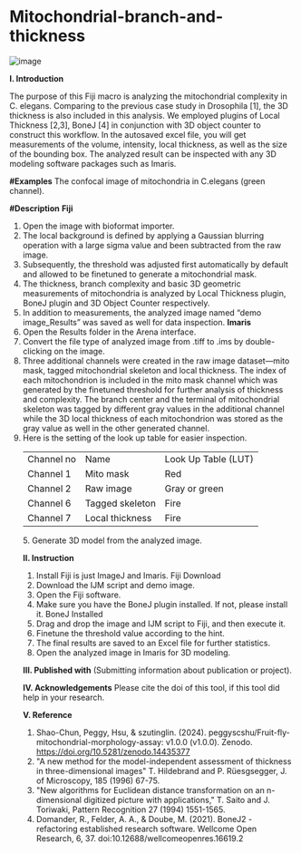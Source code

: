 # Mitochondrial-branch-and-thickness
![image](https://github.com/user-attachments/assets/0a283e8a-4c0d-4386-8842-53c75f679c4a)

**I.	Introduction**

The purpose of this Fiji macro is analyzing the mitochondrial complexity in C. elegans. Comparing to the previous case study in Drosophila [1], the 3D thickness is also included in this analysis. We employed plugins of Local Thickness [2,3], BoneJ [4] in conjunction with 3D object counter to construct this workflow. In the autosaved excel file, you will get measurements of the volume, intensity, local thickness, as well as the size of the bounding box. The analyzed result can be inspected with any 3D modeling software packages such as Imaris. 

  **#Examples**
  The confocal image of mitochondria in C.elegans (green channel).

 **#Description** 
  **Fiji**
   1.	Open the image with bioformat importer. 
   2.	The local background is defined by applying a Gaussian blurring operation with a large sigma value and been subtracted from the raw image. 
   3.	Subsequently, the threshold was adjusted first automatically by default and allowed to be finetuned to generate a mitochondrial mask.
   4.	The thickness, branch complexity and basic 3D geometric measurements of mitochondria is analyzed by Local Thickness plugin, BoneJ plugin and 3D Object Counter respectively.
   5.	In addition to measurements, the analyzed image named “demo image_Results” was saved as well for data inspection. 
  **Imaris**
   1.	Open the Results folder in the Arena interface.
   2.	Convert the file type of analyzed image from .tiff to .ims by double-clicking on the image. 
   3.	Three additional channels were created in the raw image dataset—mito mask, tagged mitochondrial skeleton and local thickness. The index of each mitochondrion is included in the mito mask channel which was 
      generated by the finetuned threshold for further analysis of thickness and complexity. The branch center and the terminal of mitochondrial skeleton was tagged by different gray values in the additional 
      channel while the 3D local thickness of each mitochondrion was stored as the gray value as well in the other generated channel.
   4.	 Here is the setting of the look up table for easier inspection.
     	 <table>
  <tr>
    <td> Channel no</td>
    <td>Name</td>
    <td>Look Up Table (LUT)</td>
  </tr>
  <tr>
    <td>Channel 1</td>
    <td>Mito mask</td>
    <td>Red</td>
  </tr>
  <tr>
    <td>Channel 2</td>
    <td>Raw image</td>
    <td>Gray or green</td>
  </tr>
   <tr>
    <td>Channel 6</td>
    <td>Tagged skeleton</td>
    <td>Fire</td>
  </tr>
  </tr>
   <tr>
    <td>Channel 7</td>
    <td>Local thickness</td>
    <td>Fire</td>
  </tr>
</table>
   5.	Generate 3D model from the analyzed image. 

**II.	Instruction** 
1.	Install Fiji is just ImageJ and Imaris. Fiji Download
2.	Download the IJM script and demo image. 
3.	Open the Fiji software.
4.	Make sure you have the BoneJ plugin installed. If not, please install it. BoneJ Installed
5.	Drag and drop the image and IJM script to Fiji, and then execute it.
6.	Finetune the threshold value according to the hint.
7.	The final results are saved to an Excel file for further statistics.
8.	Open the analyzed image in Imaris for 3D modeling. 

**III.	Published with**
(Submitting information about publication or project).

**IV.	Acknowledgements**
Please cite the doi of this tool, if this tool did help in your research.

**V.	Reference**
1.	Shao-Chun, Peggy, Hsu, & szutinglin. (2024). peggyscshu/Fruit-fly-mitochondrial-morphology-assay: v1.0.0 (v1.0.0). Zenodo. https://doi.org/10.5281/zenodo.14435377
2.	"A new method for the model-independent assessment of thickness in three-dimensional images" T. Hildebrand and P. Rüesgsegger, J. of Microscopy, 185 (1996) 67-75.
3.	"New algorithms for Euclidean distance transformation on an n-dimensional digitized picture with applications," T. Saito and J. Toriwaki, Pattern Recognition 27 (1994) 1551-1565.
4.	Domander, R., Felder, A. A., & Doube, M. (2021). BoneJ2 - refactoring established research software. Wellcome Open Research, 6, 37. doi:10.12688/wellcomeopenres.16619.2

